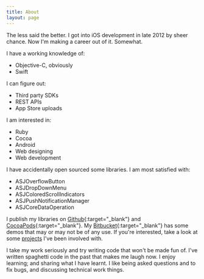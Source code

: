 ```yaml
---
title: About
layout: page
---
```


The less said the better. I got into iOS development in late 2012 by sheer chance. Now I'm making a career out of it. Somewhat.

I have a working knowledge of:

<ul class="skill-list">
	<li>Objective-C, obviously</li>
	<li>Swift</li>
</ul>

I can figure out:

<ul class="skill-list">
	<li>Third party SDKs</li>
	<li>REST APIs</li>
	<li>App Store uploads</li>
</ul>

I am interested in:

<ul class="skill-list">
	<li>Ruby</li>
	<li>Cocoa</li>
	<li>Android</li>
	<li>Web designing</li>
	<li>Web development</li>
</ul>

I have accidentally open sourced some libraries. I am most satisfied with:

<ul class="skill-list">
	<li>ASJOverflowButton</li>
	<li>ASJDropDownMenu</li>
	<li>ASJColoredScrollIndicators</li>
	<li>ASJPushNotificationManager</li>
	<li>ASJCoreDataOperation</li>
</ul>

I publish my libraries on [Github](https://github.com/sudeepjaiswal){:target="_blank"} and [CocoaPods](https://cocoapods.org/owners/9860){:target="_blank"}. My [Bitbucket](https://bitbucket.org/sudeepjaiswal){:target="_blank"} has some demos that may or may not be of any use. If you're interested, take a look at some [projects](/projects) I've been involved with.

I take my work seriously and try writing code that won't be made fun of. I've written spaghetti code in the past that makes me laugh now. I enjoy learning; and sharing what I have learnt. I like being asked questions and to fix bugs, and discussing technical work things.
